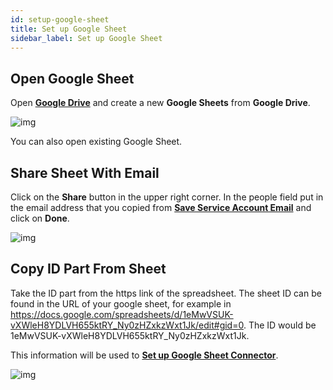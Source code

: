 ```yaml
---
id: setup-google-sheet
title: Set up Google Sheet
sidebar_label: Set up Google Sheet
---
```


## Open Google Sheet

Open **[Google Drive](https://drive.google.com/drive/my-drive)** and create a new **Google Sheets** from **Google Drive**.

![img](/assets/docs/google-sheet/open-google-sheet.png)

You can also open existing Google Sheet.


## Share Sheet With Email

Click on the **Share** button in the upper right corner. In the people field put in the email address that you copied from **[Save Service Account Email](/docs/connectors/google-sheets/setup-google-service#save-service-account-email)** and click on **Done**.

![img](/assets/docs/google-sheet/share-sheet-with-email.png)


## Copy ID Part From Sheet

Take the ID part from the https link of the spreadsheet. The sheet ID can be found in the URL of your google sheet, for example in https://docs.google.com/spreadsheets/d/1eMwVSUK-vXWleH8YDLVH655ktRY_Ny0zHZxkzWxt1Jk/edit#gid=0. The ID would be 1eMwVSUK-vXWleH8YDLVH655ktRY_Ny0zHZxkzWxt1Jk. 

This information will be used to **[Set up Google Sheet Connector](/docs/connectors/google-sheets/usage#set-up-google-sheet-connector-properties)**.

![img](/assets/docs/google-sheet/open-google-sheet1.png)